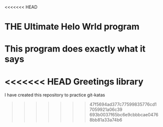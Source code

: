 <<<<<<< HEAD
# THE Ultimate Helo Wrld program

This program does exactly what it says
=======
<<<<<<< HEAD
Greetings library
=======
I have created this repository to practice git-katas
>>>>>>> 47f5694ad377c77599835776cd17059921a06c39
>>>>>>> 693b0037f65bc6e9cbbbcae04768bb81a33a74b6

